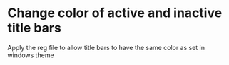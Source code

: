# Change color of active and inactive title bars
Apply the reg file to allow title bars to have the same color as set in windows theme
